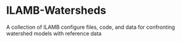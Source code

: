 # ILAMB-Watersheds
A collection of ILAMB configure files, code, and data for confronting watershed models with reference data
